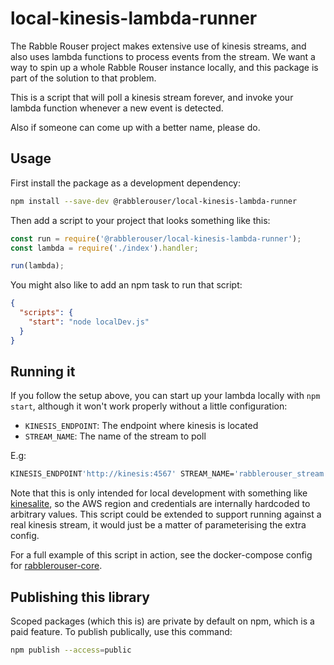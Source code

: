 # local-kinesis-lambda-runner

The Rabble Rouser project makes extensive use of kinesis streams, and also uses lambda functions to process events from
the stream. We want a way to spin up a whole Rabble Rouser instance locally, and this package is part of the solution to
that problem.

This is a script that will poll a kinesis stream forever, and invoke your lambda function whenever a new event is
detected.

Also if someone can come up with a better name, please do.

## Usage

First install the package as a development dependency:
```sh
npm install --save-dev @rabblerouser/local-kinesis-lambda-runner
```

Then add a script to your project that looks something like this:

```js
const run = require('@rabblerouser/local-kinesis-lambda-runner');
const lambda = require('./index').handler;

run(lambda);
```

You might also like to add an npm task to run that script:

```json
{
  "scripts": {
    "start": "node localDev.js"
  }
}
```

## Running it

If you follow the setup above, you can start up your lambda locally with `npm start`, although it won't work properly
without a little configuration:

- `KINESIS_ENDPOINT`: The endpoint where kinesis is located
- `STREAM_NAME`: The name of the stream to poll

E.g:
```sh
KINESIS_ENDPOINT'http://kinesis:4567' STREAM_NAME='rabblerouser_stream' npm start
```

Note that this is only intended for local development with something like [kinesalite](https://github.com/mhart/kinesalite),
so the AWS region and credentials are internally hardcoded to arbitrary values. This script could be extended to support
running against a real kinesis stream, it would just be a matter of parameterising the extra config.

For a full example of this script in action, see the docker-compose config for [rabblerouser-core](https://github.com/rabblerouser/rabblerouser-core).

## Publishing this library

Scoped packages (which this is) are private by default on npm, which is a paid feature. To publish publically, use this
command:

```sh
npm publish --access=public
```
